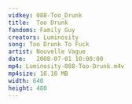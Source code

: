 ```yaml
---
vidkey: 088-Too_Drunk
title:  Too Drunk
fandoms: Family Guy
creators: Luminosity
song: Too Drunk To Fuck
artist: Nouvelle Vague
date:   2008-07-01 10:00:00
mp4: Luminosity-088-Too-Drunk.m4v
mp4size: 18.18 MB
width: 640
height: 480
---
```



  